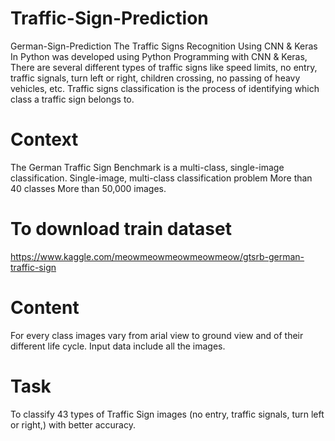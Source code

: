 # Traffic-Sign-Prediction
German-Sign-Prediction
The Traffic Signs Recognition Using CNN & Keras In Python was developed using Python Programming with CNN & Keras, There are several different types of traffic signs like speed limits, no entry, traffic signals, turn left or right, children crossing, no passing of heavy vehicles, etc. Traffic signs classification is the process of identifying which class a traffic sign belongs to.

# Context
The German Traffic Sign Benchmark is a multi-class, single-image classification. Single-image, multi-class classification problem More than 40 classes More than 50,000 images.

# To download train dataset
https://www.kaggle.com/meowmeowmeowmeowmeow/gtsrb-german-traffic-sign

# Content
For every class images vary from arial view to ground view and of their different life cycle. Input data include all the images.

# Task
To classify 43 types of Traffic Sign images (no entry, traffic signals, turn left or right,) with better accuracy.
